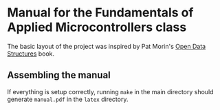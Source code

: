 # Manual for the Fundamentals of Applied Microcontrollers class

The basic layout of the project was inspired by Pat Morin's [Open Data Structures](https://github.com/patmorin/ods) book.

## Assembling the manual
If everything is setup correctly, running `make` in the main directory should generate
`manual.pdf` in the `latex` directory.
